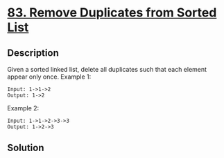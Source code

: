 # [83. Remove Duplicates from Sorted List](https://leetcode.com/problems/remove-duplicates-from-sorted-list)

## Description

Given a sorted linked list, delete all duplicates such that each element appear only once.
Example 1:
```
Input: 1->1->2
Output: 1->2
```
Example 2:
```
Input: 1->1->2->3->3
Output: 1->2->3
```
## Solution

